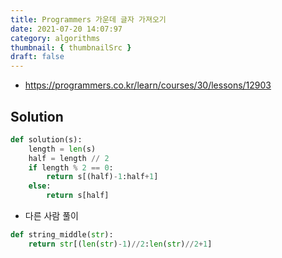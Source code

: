 ```yaml
---
title: Programmers 가운데 글자 가져오기
date: 2021-07-20 14:07:97
category: algorithms
thumbnail: { thumbnailSrc }
draft: false
---
```


- https://programmers.co.kr/learn/courses/30/lessons/12903

## Solution

```py
def solution(s):
    length = len(s)
    half = length // 2
    if length % 2 == 0:
        return s[(half)-1:half+1]
    else:
        return s[half]
```

- 다른 사람 풀이

```py
def string_middle(str):
    return str[(len(str)-1)//2:len(str)//2+1]
```
